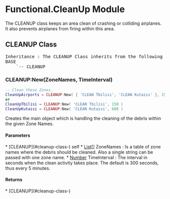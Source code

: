 # Functional.CleanUp Module
The CLEANUP class keeps an area clean of crashing or colliding airplanes. It also prevents airplanes from firing within this area.

## CLEANUP Class
<pre>
Inheritance : The CLEANUP Class inherits from the following parents :
BASE
	`-- CLEANUP
</pre>


### CLEANUP:New(ZoneNames, TimeInterval)
``` lua
-- Clean these Zones.
CleanUpAirports = CLEANUP:New( { 'CLEAN Tbilisi', 'CLEAN Kutaisi' }, 150 )
or
CleanUpTbilisi = CLEANUP:New( 'CLEAN Tbilisi', 150 )
CleanUpKutaisi = CLEANUP:New( 'CLEAN Kutaisi', 600 )
```
Creates the main object which is handling the cleaning of the debris within the given Zone Names.

<h4> Parameters </h4>
* [CLEANUP](#cleanup-class-)
self
* <u>List[]</u> ZoneNames : Is a table of zone names where the debris should be cleaned. Also a single string can be passed with one zone name.
* <u>Number</u> TimeInterval : The interval in seconds when the clean activity takes place. The default is 300 seconds, thus every 5 minutes.

<h4> Returns </h4>
* [CLEANUP](#cleanup-class-)



